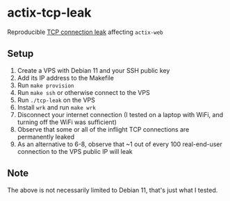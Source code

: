 # actix-tcp-leak
Reproducible [TCP connection leak](https://github.com/actix/actix-net/issues/351) affecting `actix-web`

## Setup

1. Create a VPS with Debian 11 and your SSH public key
2. Add its IP address to the Makefile
3. Run `make provision`
4. Run `make ssh` or otherwise connect to the VPS
5. Run `./tcp-leak` on the VPS
6. Install `wrk` and run `make wrk`
7. Disconnect your internet connection (I tested on a laptop with WiFi, and turning off the WiFi was sufficient)
8. Observe that some or all of the inflight TCP connections are permanently leaked
9. As an alternative to 6-8, observe that ~1 out of every 100 real-end-user connection to the VPS public IP will leak

## Note

The above is not necessarily limited to Debian 11, that's just what I tested.
